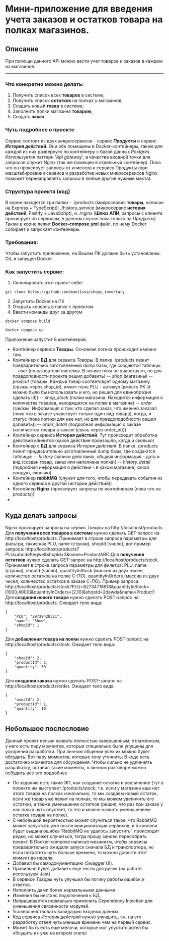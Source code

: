 # Мини-приложение для введения учета заказов и остатков товара на полках магазинов.

## Описание
При помощи данного API можно вести учет товаров и заказов в каждом из магазинов.

---

### Что конкретно можно делать:
1. Получить список всех **товаров** в системе;
2. Получить список **остатков** на полках у магазинов;
3. Создать новый **товар** в системе;
4. Заполнить полки магазина **товаром**;
5. Создать **заказ**.

### Чуть подробнее о проекте
Сервис состоит из двух *микросервисов* - сервис ***Продукты*** и сервис ***История действий***. Они обе помещены в Docker-контейнеры, также для каждой из них развернуто по контейнеру с базой данных *Postgres*. 
Используется паттерн '*Api gateway*', в качестве входной точки для запросов служит Nginx (так же помещен в отдельный контейнер). Пока что он проксирует запросы от клиентов к сервису Продукты (при масштабировании сервиса и разработке новых микросервисов Nginx поможет перенаправлять запросы в любые другие нужные места).

### Структура проекта (код)
В корне находятся три папки - ./products (микросервис **товары**, написан на Express + TypeScript); ./history_service (микросервис **история действий**, Fastify + JavaScript), и ./nginx (**Шлюз АПИ**, запросы с клиента прокисрует по сервисам, в данном случае пока только на *Продукты*). Также в корне лежит **Docker-compose.yml** файл, по нему Docker собирает и запускает контейнеры.

### Требования:
Чтобы запустить приложение, на Вашем ПК должен быть установлены: Git, и запущен Docker.

### Как запустить сервис:
1. Склонировать этот проект себе:

``` git clone https://github.com/mant1ssa/shops_invertary ```

2. Запустить Docker на ПК
3. Открыть консоль в папке с проектом
4. Ввести команды друг за другом

``` docker compose build ```

```docker compose up ```

Приложение запустит 6 контейнеров:
- Контейнер сервиса **Товары**. Основная логика происходит именно там.
- Контейнер с **БД** для сервиса *Товары*. В папке ./products лежит предварительно заготовленный dump базы, где создаются таблицы:
-- *user* (пользователи системы. В логике пока не учавствуют, но для правдоподности проекта решил добавить)
-- *shop* (магазины)
-- *prodcut* (товары. Каждый товар соответсвует одному магазину (свзязь через shop_id), имеет поле PLU - артикул (вместо PK id можно было бы использовать и его, но решил для единобразия сделать id))
-- *shop_stock* (полки магазина. Находится информация о количестве товаров, находящихся на полке в магазине)
-- *order* (заказы. Информация о том, кто сделал заказ, что именно заказал (пока что в заказе учавствует только один вид товара), когда, и статус (пока логики для нее нет, но для правдоподобности оешил добавить))
-- *order_detail* (подробная информация о заказе (количество товара в заказе (связь через order_id)))
- Контейнер сервиса **История действий**. Тут происходит обработка действий клиентов (какое действие произошло, когда и сколько)
- Контейнер с **БД** для сервиса *История действий*.  В папке ./products лежит предварительно заготовленный dump базы, где создаются таблицы:
-- *history* (записи действиях, общаяя информация - дата и вид (создан товар, заказ или наполнена полка))
-- *history_detail* (подробная информация о действии - в каком магазине, какой продукт, сколько)
- Контейнер **rabbitMQ** (служит для того, чтобы передавать события из одного сервиса в другой (истории действий))
- Контейнер **Nginx** (проксирует запросы по контейнерам (пока что на *products*))
- 
## Куда делать запросы
Nginx проксирует запросы на сервис *Товары* на http://localhost/products
Для **получения всех товаров в системе** нужно сделать GET-запрос на http://localhost/products. Принимает в строке запроса параметры для фильтра, такие как PLU, name (строки), shopId (число), вот пример запроса: http://localhost/products?PLU=abcdefteqwe&shopId=3&name=ProductABC
Для **получения остатков** нужно сделать GET-запрос на http://localhost/products/stock. Принимает в строке запроса параметры для фильтра: PLU, name (строки), shopId (число), quantityInStock (массив из двух чисен, количество остатков на полке С-ПО), quantityInOrders (массив из двух чисел, количество остатков в заказе С-ПО). Пример запроса: http://localhost/products/stock?PLU=82734718918&quantityInStock=[1000,4000]&quantityInOrders=[2,10]&shopId=2dawda&name=Product1
Для **создания нового товара** нужно сделать POST-запрос на http://localhost/products. Ожидает тело вида:
```
{
    "PLU": "29729428321",
    "name": "Show",
    "shopId": 1
}
```
Для **добавления товара на полки** нужно сделать POST-запрос на http://localhost/products/stock. Ожидает тело вида:
```
{
    "shopId": 2,
    "productId": 2,
    "quantity": 50
}
```
Для **создания заказа** нужно сделать POST-запрос на http://localhost/products/order. Ожидает тело вида:
```
{
    "userId": 2,
    "productId": 1,
    "quantity": 10
}
```

## Небольшое послесловие
Данный проект нельзя назвать полностью завершенным, отлаженным, у него есть пару моментов, которые специально были упущены для ускорения разработки. При личном общении всех их можно будет обсудить. Вот пару моментов, которые хочу уточнить:
В коде есть достаточно моментов для обсуждения. Чтобы сильно не удлиннять разработку, оставил такие моменты, в личном разговоре можно осбудить все это подробнее
- По заданию есть такие ЭП, как создание остатка и увеличение (тут в проекте им выступает /products/stock, т.к. если у магазина еще нет этого товара на полках изначально, то мы создаем новый остаток, если же товар уже лежит на полках, то мы можем увеличить его остатки), а также уменьшение остатков (решил, что раз при заказе у нас полка чуть опустеет, то это и можно назвать уменьшением остатка товара на полке).
- С небольшой вероятностью может случиться такое, что RabbitMQ может запустить уже после инициализации сервисов, и в консоли будет выдана ошибка 'RabbitMQ не удалось запустить', происходит редко, но может случиться, тогда прошу заново пересобрать проект. В Docker-compose написал механизм, чтобы сервисы предварительно ожидали запуск сначала БД и транспортера, но если потратить чуть больше времени, то можно довести этот момент до идеала.
- Добавил бы самодокументацию (Swagger UI).
- Правильно будет добавить еще тесты для ручек (на работе используем Jest)
- В сервисе *Товары* чуть улучшил бы логику работы ошибок и ответов.
- Наполнить дамп более нормальными данными.
- Изменил бы инстанс подключения к БД.
- Напрашивается нормально применить Dependency Injection для уменьшения связанности модулей.
- Усовершенствовать валидацию входных данных.
- Код сервиса *История действий* нужно улучшить, т.к. на его разработку отвел чуть меньше времени чем на первый сервис.
- Может быть есть еще мелочи, которые мог упустить,хотел бы обсудить их уже на втором этапе)